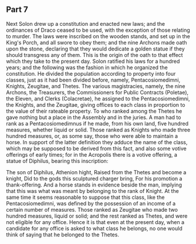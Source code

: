 ## Part 7

Next Solon drew up a constitution and enacted new laws; and the ordinances of Draco ceased to be used, with the exception of those relating to murder.
The laws were inscribed on the wooden stands, and set up in the King's Porch, and all swore to obey them; and the nine Archons made oath upon the stone, declaring that they would dedicate a golden statue if they should transgress any of them.
This is the origin of the oath to that effect which they take to the present day.
Solon ratified his laws for a hundred years; and the following was the fashion in which he organized the constitution.
He divided the population according to property into four classes, just as it had been divided before, namely, Pentacosiomedimni, Knights, Zeugitae, and Thetes.
The various magistracies, namely, the nine Archons, the Treasurers, the Commissioners for Public Contracts (Poletae), the Eleven, and Clerks (Colacretae), he assigned to the Pentacosiomedimni, the Knights, and the Zeugitae, giving offices to each class in proportion to the value of their rateable property.
To who ranked among the Thetes he gave nothing but a place in the Assembly and in the juries.
A man had to rank as a Pentacosiomedimnus if he made, from his own land, five hundred measures, whether liquid or solid.
Those ranked as Knights who made three hundred measures, or, as some say, those who were able to maintain a horse.
In support of the latter definition they adduce the name of the class, which may be supposed to be derived from this fact, and also some votive offerings of early times; for in the Acropolis there is a votive offering, a statue of Diphilus, bearing this inscription:

The son of Diphilus, Athenion hight,  Raised from the Thetes and become a knight,  Did to the gods this sculptured charger bring,  For his promotion a thank-offering.
And a horse stands in evidence beside the man, implying that this was what was meant by belonging to the rank of Knight.
At the same time it seems reasonable to suppose that this class, like the Pentacosiomedimni, was defined by the possession of an income of a certain number of measures.
Those ranked as Zeugitae who made two hundred measures, liquid or solid; and the rest ranked as Thetes, and were not eligible for any office.
Hence it is that even at the present day, when a candidate for any office is asked to what class he belongs, no one would think of saying that he belonged to the Thetes.

